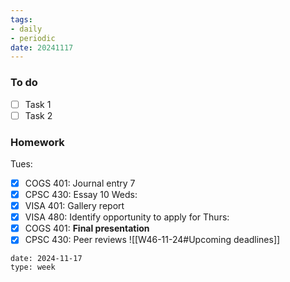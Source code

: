 ```yaml
---
tags:
- daily
- periodic
date: 20241117
---
```


### To do
- [ ] Task 1
- [ ] Task 2

### Homework
Tues:
- [x] COGS 401: Journal entry 7
- [x] CPSC 430: Essay 10
Weds:
- [x] VISA 401: Gallery report
- [x] VISA 480: Identify opportunity to apply for
Thurs:
- [x] COGS 401: **Final presentation**
- [x] CPSC 430: Peer reviews
![[W46-11-24#Upcoming deadlines]]

```gEvent
date: 2024-11-17
type: week
```


